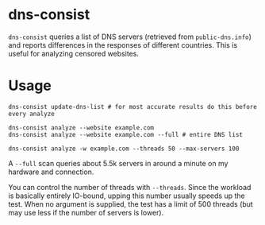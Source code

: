 # dns-consist

`dns-consist` queries a list of DNS servers (retrieved from `public-dns.info`) and reports differences in the responses of different countries. This is useful for analyzing censored websites.

# Usage

	dns-consist update-dns-list # for most accurate results do this before every analyze
	
	dns-consist analyze --website example.com
	dns-consist analyze --website example.com --full # entire DNS list
	
	dns-consist analyze -w example.com --threads 50 --max-servers 100
	
A `--full` scan queries about 5.5k servers in around a minute on my hardware and connection.

You can control the number of threads with `--threads`. Since the workload is basically entirely IO-bound, upping this number usually speeds up the test.
When no argument is supplied, the test has a limit of 500 threads (but may use less if the number of servers is lower).



